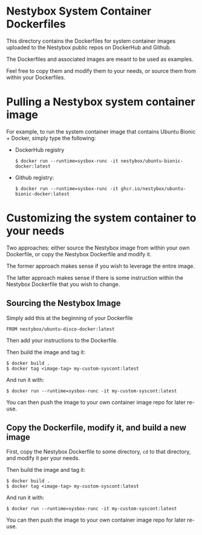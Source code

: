 Nestybox System Container Dockerfiles
=====================================

This directory contains the Dockerfiles for system container images
uploaded to the Nestybox public repos on DockerHub and Github.

The Dockerfiles and associated images are meant to be used as examples.

Feel free to copy them and modify them to your needs, or source them
from within your Dockerfiles.

# Pulling a Nestybox system container image

For example, to run the system container image that contains Ubuntu
Bionic + Docker, simply type the following:

* DockerHub registry

    ```console
    $ docker run --runtime=sysbox-runc -it nestybox/ubuntu-bionic-docker:latest
    ```

* Github registry:

    ```console
    $ docker run --runtime=sysbox-runc -it ghcr.io/nestybox/ubuntu-bionic-docker:latest
    ```

# Customizing the system container to your needs

Two approaches: either source the Nestybox image from within your own
Dockerfile, or copy the Nestybox Dockerfile and modify it.

The former approach makes sense if you wish to leverage the entire image.

The latter approach makes sense if there is some instruction within the
Nestybox Dockerfile that you wish to change.

## Sourcing the Nestybox Image

Simply add this at the beginning of your Dockerfile

```console
FROM nestybox/ubuntu-disco-docker:latest
```

Then add your instructions to the Dockerfile.

Then build the image and tag it:

```console
$ docker build .
$ docker tag <image-tag> my-custom-syscont:latest
```

And run it with:

```console
$ docker run --runtime=sysbox-runc -it my-custom-syscont:latest
```

You can then push the image to your own container image repo for later re-use.

## Copy the Dockerfile, modify it, and build a new image

First, copy the Nestybox Dockerfile to some directory, `cd` to that directory, and modify it per your needs.

Then build the image and tag it:

```console
$ docker build .
$ docker tag <image-tag> my-custom-syscont:latest
```

And run it with:

```console
$ docker run --runtime=sysbox-runc -it my-custom-syscont:latest
```

You can then push the image to your own container image repo for later re-use.
